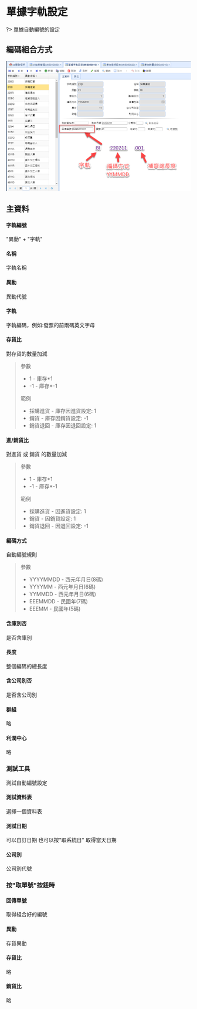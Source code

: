 # 單據字軌設定
?>
單據自動編號的設定

## 編碼組合方式

![](../images/form/單據字軌設定/單據字軌設定.png)

## 主資料

#### 字軌編號

"異動" + "字軌"

#### 名稱

字軌名稱

#### 異動

異動代號

#### 字軌

字軌編碼，例如:發票的前兩碼英文字母

#### 存貨比

對存貨的數量加減

> 參數
>
> * 1 - 庫存\*1
> * \-1 - 庫存\*-1
>
> 範例
>
> * 採購進貨 - 庫存因進貨設定: 1
> * 銷貨 - 庫存因銷貨設定: -1
> * 銷貨退回 - 庫存因退回設定: 1

#### 進/銷貨比

對進貨 或 銷貨 的數量加減

> 參數
>
> * 1 - 庫存\*1
> * \-1 - 庫存\*-1
>
> 範例
>
> * 採購進貨 - 因進貨設定: 1
> * 銷貨 - 因銷貨設定: 1
> * 銷貨退回 - 因退回設定: -1

#### 編碼方式

自動編號規則

> 參數
>
> * YYYYMMDD - 西元年月日(8碼)
> * YYYYMM - 西元年月日(6碼)
> * YYMMDD - 西元年月日(6碼)
> * EEEMMDD - 民國年(7碼)
> * EEEMM - 民國年(5碼)

#### 含庫別否

是否含庫別

#### 長度

整個編碼的總長度

#### 含公司別否

是否含公司別

#### 群組

略

#### 利潤中心

略

### 測試工具

測試自動編號設定

#### 測試資料表

選擇一個資料表

#### 測試日期

可以自訂日期 也可以按"取系統日" 取得當天日期

#### 公司別

公司別代號

### 按"取單號"按鈕時

#### 回傳單號

取得組合好的編號

#### 異動

存貨異動

#### 存貨比

略

#### 銷貨比

略
